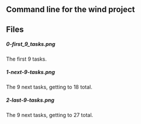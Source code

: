 ## Command line for the wind project

## Files

##### 0-first_9_tasks.png
The first 9 tasks.

##### 1-next-9-tasks.png
The 9 next tasks, getting to 18 total.

##### 2-last-9-tasks.png
The 9 next tasks, getting to 27 total.
